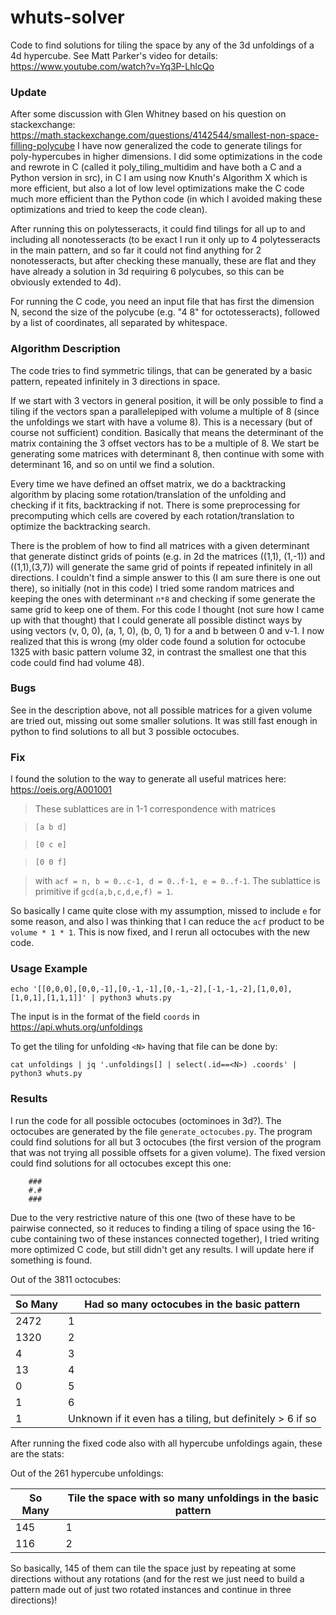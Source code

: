 # whuts-solver
Code to find solutions for tiling the space by any of the 3d unfoldings of a 4d hypercube. See Matt Parker's video for details: https://www.youtube.com/watch?v=Yq3P-LhlcQo

### Update

After some discussion with Glen Whitney based on his question on stackexchange: https://math.stackexchange.com/questions/4142544/smallest-non-space-filling-polycube I have now generalized the code to generate tilings for poly-hypercubes in higher dimensions. I did some optimizations in the code and rewrote in C (called it poly_tiling_multidim and have both a C and a Python version in src), in C I am using now Knuth's Algorithm X which is more efficient, but also a lot of low level optimizations make the C code much more efficient than the Python code (in which I avoided making these optimizations and tried to keep the code clean).

After running this on polytesseracts, it could find tilings for all up to and including all nonotesseracts (to be exact I run it only up to 4 polytesseracts in the main pattern, and so far it could not find anything for 2 nonotesseracts, but after checking these manually, these are flat and they have already a solution in 3d requiring 6 polycubes, so this can be obviously extended to 4d).

For running the C code, you need an input file that has first the dimension N, second the size of the polycube (e.g. "4 8" for octotesseracts), followed by a list of coordinates, all separated by whitespace.

### Algorithm Description

The code tries to find symmetric tilings, that can be generated by a basic pattern, repeated infinitely in 3 directions in space.

If we start with 3 vectors in general position, it will be only possible to find a tiling if the vectors span a parallelepiped with volume a multiple of 8 (since the unfoldings we start with have a volume 8). This is a necessary (but of course not sufficient) condition. Basically that means the determinant of the matrix containing the 3 offset vectors has to be a multiple of 8. We start be generating some matrices with determinant 8, then continue with some with determinant 16, and so on until we find a solution.

Every time we have defined an offset matrix, we do a backtracking algorithm by placing some rotation/translation of the unfolding and checking if it fits, backtracking if not. There is some preprocessing for precomputing which cells are covered by each rotation/translation to optimize the backtracking search.

There is the problem of how to find all matrices with a given determinant that generate distinct grids of points (e.g. in 2d the matrices ((1,1), (1,-1)) and ((1,1),(3,7)) will generate the same grid of points if repeated infinitely in all directions. I couldn't find a simple answer to this (I am sure there is one out there), so initially (not in this code) I tried some random matrices and keeping the ones with determinant `n*8` and checking if some generate the same grid to keep one of them. For this code I thought (not sure how I came up with that thought) that I could generate all possible distinct ways by using vectors (v, 0, 0), (a, 1, 0), (b, 0, 1) for a and b between 0 and v-1. I now realized that this is wrong (my older code found a solution for octocube 1325 with basic pattern volume 32, in contrast the smallest one that this code could find had volume 48).

### Bugs

See in the description above, not all possible matrices for a given volume are tried out, missing out some smaller solutions. It was still fast enough in python to find solutions to all but 3 possible octocubes.


### Fix

I found the solution to the way to generate all useful matrices here: https://oeis.org/A001001

> These sublattices are in 1-1 correspondence with matrices

> `[a b d]`

> `[0 c e]`

> `[0 0 f]`

> with `acf = n, b = 0..c-1, d = 0..f-1, e = 0..f-1`. The sublattice is primitive if `gcd(a,b,c,d,e,f) = 1`.

So basically I came quite close with my assumption, missed to include `e` for some reason, and also I was thinking that I can reduce the `acf` product to be `volume * 1 * 1`. This is now fixed, and I rerun all octocubes with the new code.

### Usage Example
`echo '[[0,0,0],[0,0,-1],[0,-1,-1],[0,-1,-2],[-1,-1,-2],[1,0,0],[1,0,1],[1,1,1]]' | python3 whuts.py`

The input is in the format of the field `coords` in https://api.whuts.org/unfoldings

To get the tiling for unfolding `<N>` having that file can be done by:

`cat unfoldings | jq '.unfoldings[] | select(.id==<N>) .coords' | python3 whuts.py`

### Results

I run the code for all possible octocubes (octominoes in 3d?). The octocubes are generated by the file `generate_octocubes.py`. The program could find solutions for all but 3 octocubes (the first version of the program that was not trying all possible offsets for a given volume). The fixed version could find solutions for all octocubes except this one:

```
    ###
    #.#
    ###
```

Due to the very restrictive nature of this one (two of these have to be pairwise connected, so it reduces to finding a tiling of space using the 16-cube containing two of these instances connected together), I tried writing more optimized C code, but still didn't get any results. I will update here if something is found.

Out of the 3811 octocubes:

So Many | Had so many octocubes in the basic pattern
--------|--------------------------------------------
2472    | 1
1320    | 2
4       | 3
13      | 4
0       | 5
1       | 6
1       | Unknown if it even has a tiling, but definitely > 6 if so

After running the fixed code also with all hypercube unfoldings again, these are the stats:

Out of the 261 hypercube unfoldings:

So Many | Tile the space with so many unfoldings in the basic pattern
--------|------------------------------------------------------------
145     | 1
116     | 2

So basically, 145 of them can tile the space just by repeating at some directions without any rotations (and for the rest we just need to build a pattern made out of just two rotated instances and continue in three directions)!
